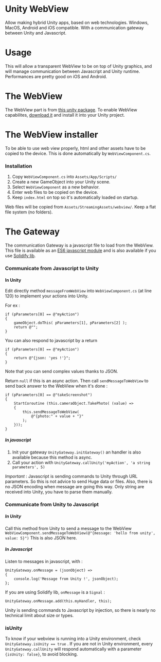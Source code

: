 # Unity WebView

Allow making hybrid Unity apps, based on web technologies.
Windows, MacOS, Android and iOS compatible.
With a communication gateway between Unity and Javascript.


# Usage

This will allow a transparent WebView to be on top of Unity graphics, and will manage communication between Javascript and Unity runtime.
Performances are pretty good on iOS and Android.


# The WebView

The WebView part is from [this unity package](https://github.com/gree/unity-webview).
To enable WebView capabilites, [download it](https://github.com/gree/unity-webview/blob/master/dist/unity-webview.unitypackage?raw=true) and install it into your Unity project.


# The WebView installer

To be able to use web view properly, html and other assets have to be copied to the device.
This is done automatically by `WebViewComponent.cs`.

### Installation

1. Copy `WebViewComponent.cs` into `Assets/App/Scripts/`
2. Create a new GameObject into your Unity scene.
3. Select `WebViewComponent` as a new behavior.
4. Enter web files to be copied on the device.
5. Keep `index.html` on top so it's automatically loaded on startup.

Web files will be copied from `Assets/StreamingAssets/webview/`.
Keep a flat file system (no folders).


# The Gateway

The communication Gateway is a javascript file to load from the WebView. This file is available as an [ES6 javascript module](https://github.com/zouloux/unity-web-view/blob/master/UnityGateway.js) and is also available if you use [Solidify lib](https://github.com/solid-js/solidify).


### Communicate from Javascript to Unity

#### In Unity

Edit directly method `messageFromWebView` into `WebViewComponent.cs` (at line 120) to implement your actions into Unity.

For ex :
```
if (pParameters[0] == @"myAction")
{
	gameObject.doThis( pParameters[1], pParameters[2] );
	return @"";
}
```

You can also respond to javascript by a return
```
if (pParameters[0] == @"myAction")
{
	return @"{json: 'yes !'}";
}
```

Note that you can send complex values thanks to JSON.

Return `null` if this is an async action. Then call `sendMessageToWebView` to send back answer to the WebView when it's done :
```
if (pParameters[0] == @"takeScreenshot")
{
	StartCoroutine (this.cameraObject.TakePhoto( (value) =>
	{
		this.sendMessageToWebView(
			@"{photo:" + value + "}"
		);
	}));
}
```


##### In javascript

1. Init your gateway `UnityGateway.initGateway()` an handler is also available because this method is async.
2. Call your action with `UnityGateway.callUnity('myAction', 'a string parameters', 5)`

*Important* : Javascript is sending commands to Unity through URL parameters. So this is not advice to send Huge data or files. Also, there is no JSON encoding when message are going this way. Only string are received into Unity, you have to parse them manually.


### Communicate from Unity to Javascript

##### In Unity

Call this method from Unity to send a message to the WebView `WebViewComponent.sendMessageToWebView(@"{message: 'hello from unity', value: 5}")`
This is also JSON here.

##### In Javascript

Listen to messages in javascript, with : 
```
UnityGateway.onMessage = (jsonObject) =>
{
	console.log('Message from Unity !', jsonObject);
};
```

If you are using Solidify lib, `onMessage` is a `Signal` :
```
UnityGateway.onMessage.add(this.myHandler, this);
```

Unity is sending commands to Javascript by injection, so there is nearly no technical limit about size or types.


### isUnity

To know if your webview is running into a Unity environment, check `UnityGateway.isUnity == true` .
If you are not in Unity environment, every `UnityGateway.callUnity` will respond automatically with a parameter `{isUnity: false}`, to avoid blocking.











